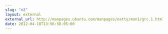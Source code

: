 ```yaml
---
slug: "n2"
layout: external
external_url: http://manpages.ubuntu.com/manpages/natty/man1/grc.1.html
date: 2012-04-18T13:56:58-05:00
---
```

